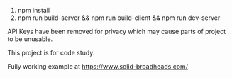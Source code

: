 1. npm install
2. npm run build-server && npm run build-client && npm run dev-server

API Keys have been removed for privacy which may cause parts of project to be unusable.

This project is for code study.

Fully working example at https://www.solid-broadheads.com/
